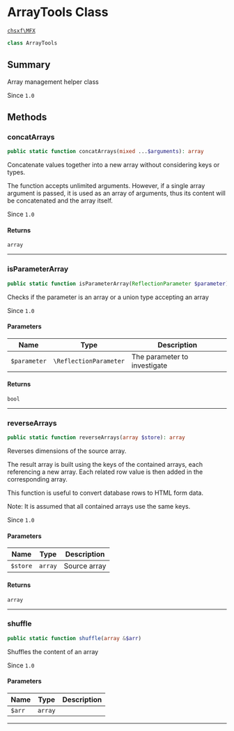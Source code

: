 # ArrayTools Class

[`chsxf\MFX`](API-Namespace-chsxf_MFX)

```php
class ArrayTools
```

## Summary

Array management helper class

Since `1.0`

## Methods

### concatArrays

```php
public static function concatArrays(mixed ...$arguments): array
```

Concatenate values together into a new array without considering keys or types.

The function accepts unlimited arguments.
However, if a single array argument is passed, it is used as an array of arguments, thus its content will be concatenated and the array itself.

Since `1.0`

#### Returns

`array` 

---

### isParameterArray

```php
public static function isParameterArray(ReflectionParameter $parameter): bool
```

Checks if the parameter is an array or a union type accepting an array

Since `1.0`

#### Parameters

| Name         | Type                   | Description                  |
| ------------ | ---------------------- | ---------------------------- |
| `$parameter` | `\ReflectionParameter` | The parameter to investigate |

#### Returns

`bool` 

---

### reverseArrays

```php
public static function reverseArrays(array $store): array
```

Reverses dimensions of the source array.

The result array is built using the keys of the contained arrays, each referencing a new array.
Each related row value is then added in the corresponding array.

This function is useful to convert database rows to HTML form data.

Note:
It is assumed that all contained arrays use the same keys.

Since `1.0`

#### Parameters

| Name     | Type    | Description  |
| -------- | ------- | ------------ |
| `$store` | `array` | Source array |

#### Returns

`array` 

---

### shuffle

```php
public static function shuffle(array &$arr)
```

Shuffles the content of an array

Since `1.0`

#### Parameters

| Name   | Type    | Description |
| ------ | ------- | ----------- |
| `$arr` | `array` |             |

---

